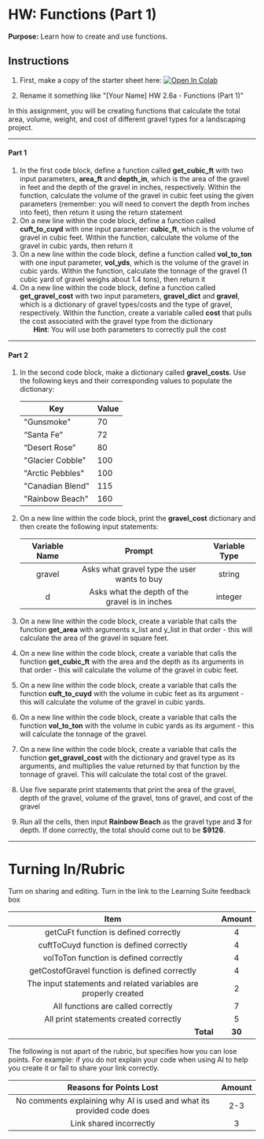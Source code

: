 #  HW: Functions (Part 1)

**Purpose:** Learn how to create and use functions.

## Instructions

1. First, make a copy of the starter sheet here: <a href="https://colab.research.google.com/github/byu-cce270/content/blob/main/docs/unit2/06a_functions/functions1_hw.ipynb" target="_blank"><img src="https://colab.research.google.com/assets/colab-badge.svg" alt="Open In Colab"/></a>

2. Rename it something like "[Your Name] HW 2.6a - Functions (Part 1)"

In this assignment, you will be creating functions that calculate the total area, volume, weight, and cost of different gravel types for a landscaping project.

---

#### Part 1

1. In the first code block, define a function called **get_cubic_ft** with two input parameters, **area_ft** and **depth_in**, which is the area of the gravel in feet and the depth of the gravel in inches, respectively. Within the function, calculate the volume of the gravel in cubic feet using the given parameters (remember: you will need to convert the depth from inches into feet), then return it using the return statement
2. On a new line within the code block, define a function called **cuft_to_cuyd** with one input parameter: **cubic_ft**, which is the volume of gravel in cubic feet. Within the function, calculate the volume of the gravel in cubic yards, then return it
3. On a new line within the code block, define a function called **vol_to_ton** with one input parameter, **vol_yds**, which is the volume of the gravel in cubic yards. Within the function, calculate the tonnage of the gravel (1 cubic yard of gravel weighs about 1.4 tons), then return it
4. On a new line within the code block, define a function called **get_gravel_cost** with two input parameters, **gravel_dict** and **gravel**, which is a dictionary of gravel types/costs and the type of gravel, respectively. Within the function, create a variable called **cost** that pulls the cost associated with the gravel type from the dictionary
    <br>&nbsp;&nbsp;&nbsp;&nbsp;&nbsp;&nbsp;&nbsp;**Hint**: You will use both parameters to correctly pull the cost</br>

---

#### Part 2

1. In the second code block, make a dictionary called **gravel_costs**. Use the following keys and their corresponding 
   values to 
   populate the dictionary:

   | Key              | Value |
   |------------------|-------|
   | "Gunsmoke"       | 70    |                               
   | “Santa Fe”       | 72    |                       
   | “Desert Rose”    | 80    |                        
   | "Glacier Cobble" | 100   |                           
   | "Arctic Pebbles" | 100   |
   | "Canadian Blend" | 115   |                           
   | "Rainbow Beach"  | 160   |                      

2. On a new line within the code block, print the **gravel_cost** dictionary and then create the following input statements:

   | Variable Name |                            Prompt                           | Variable Type |
   |:-------------:|:-----------------------------------------------------------:|:-------------:|
   |    gravel     |          Asks what gravel type the user wants to buy        |    string     |
   |       d       |         Asks what the depth of the gravel is in inches      |    integer    |

3. On a new line within the code block, create a variable that calls the function **get_area** with arguments x_list and y_list in that order - this will calculate the area of the gravel in square feet.
4. On a new line within the code block, create a variable that calls the function **get_cubic_ft** with the area and the depth as its arguments in that order - this will calculate the volume of the gravel in cubic feet.
5. On a new line within the code block, create a variable that calls the function **cuft_to_cuyd** with the volume in cubic feet as its argument - this will calculate the volume of the gravel in cubic yards.
6. On a new line within the code block, create a variable that calls the function **vol_to_ton** with the volume in cubic yards as its argument - this will calculate the tonnage of the gravel.
7. On a new line within the code block, create a variable that calls the function **get_gravel_cost** with the dictionary and gravel type as its arguments, and multiplies the value returned by that function by the tonnage of gravel. This will calculate the total cost of the gravel.
8. Use five separate print statements that print the area of the gravel, depth of the gravel, volume of the gravel, tons of gravel, and cost of the gravel
9. Run all the cells, then input **Rainbow Beach** as the gravel type and **3** for depth. If 
   done correctly, the total should come out to be **$9126**.

---

# Turning In/Rubric

Turn on sharing and editing. Turn in the link to the Learning Suite feedback box

|                            **Item**                             | **Amount** |  
|:---------------------------------------------------------------:|:----------:|
|               getCuFt function is defined correctly             |     4      |
|             cuftToCuyd function is defined correctly            |     4      |
|              volToTon function is defined correctly             |     4      |
|          getCostofGravel function is defined correctly          |     4      |
| The input statements and related variables are properly created |     2      |
|               All functions are called correctly                |     7      |
|             All print statements created correctly              |     5      |
|         <div style="text-align: right">**Total**</div>          |   **30**   |

The following is not apart of the rubric, but specifies how you can lose points. For example: if you do not explain your code when using AI to help you create it or fail to share your link correctly.

|                      **Reasons for Points Lost**                         | **Amount** |  
|:------------------------------------------------------------------------:|:----------:|
|  No comments explaining why AI is used and what its provided code does   |     2-3    |
|                       Link shared incorrectly                            |      3     |
